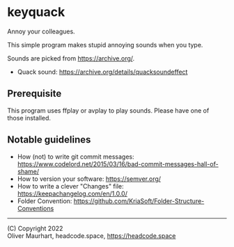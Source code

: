 # keyquack

Annoy your colleagues.

This simple program makes stupid annoying sounds when you type.

Sounds are picked from https://archive.org/.
* Quack sound: https://archive.org/details/quacksoundeffect


## Prerequisite

This program uses ffplay or avplay to play sounds. Please have one of those 
installed.


## Notable guidelines

* How (not) to write git commit messages: https://www.codelord.net/2015/03/16/bad-commit-messages-hall-of-shame/
* How to version your software: https://semver.org/
* How to write a clever "Changes" file: https://keepachangelog.com/en/1.0.0/
* Folder Convention: https://github.com/KriaSoft/Folder-Structure-Conventions


---

(C) Copyright 2022  
Oliver Maurhart, headcode.space, https://headcode.space
